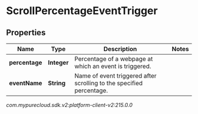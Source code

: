 # ScrollPercentageEventTrigger


## Properties

| Name | Type | Description | Notes |
| ------------ | ------------- | ------------- | ------------- |
| **percentage** | **Integer** | Percentage of a webpage at which an event is triggered. |  |
| **eventName** | **String** | Name of event triggered after scrolling to the specified percentage. |  |




_com.mypurecloud.sdk.v2:platform-client-v2:215.0.0_
